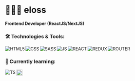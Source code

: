# 👨🏻‍💻 eloss

**Frontend Developer (ReactJS/NextJS)**

### 🛠 Technologies & Tools:

<img align="left" alt="HTML5" src="https://img.shields.io/badge/html5-%23E34F26.svg?style=for-the-badge&logo=html5&logoColor=white" />
<img align="left" alt="CSS" src="https://img.shields.io/badge/css3-%231572B6.svg?style=for-the-badge&logo=css3&logoColor=white" />
<img align="left" alt="SASS" src="https://img.shields.io/badge/SASS-hotpink.svg?style=for-the-badge&logo=SASS&logoColor=white" />
<img align="left" alt="JS" src="https://img.shields.io/badge/javascript-%23323330.svg?style=for-the-badge&logo=javascript&logoColor=%23F7DF1E" />
<img align="left" alt="REACT" src="https://img.shields.io/badge/react-%2320232a.svg?style=for-the-badge&logo=react&logoColor=%2361DAFB" />
<img align="left" alt="REDUX" src="https://img.shields.io/badge/redux-%23593d88.svg?style=for-the-badge&logo=redux&logoColor=white" />
<img align="left" alt="ROUTER" src="https://img.shields.io/badge/React_Router-CA4245?style=for-the-badge&logo=react-router&logoColor=white" />
<br />

### 🚀 Currently learning:

<img align="left" alt="TS" src="https://img.shields.io/badge/typescript-%23007ACC.svg?style=for-the-badge&logo=typescript&logoColor=white" />
<img src="https://cdn.jsdelivr.net/gh/devicons/devicon/icons/nextjs/nextjs-original-wordmark.svg" width="20px" height="20px"/>


